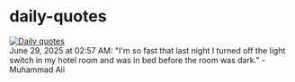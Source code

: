 # daily-quotes
[![Daily quotes](https://github.com/ceepu8/daily-quotes/actions/workflows/daily-quote.yml/badge.svg)](https://github.com/ceepu8/daily-quotes/actions/workflows/daily-quote.yml)<br/>
June 29, 2025 at 02:57 AM: "I'm so fast that last night I turned off the light switch in my hotel room and was in bed before the room was dark." - Muhammad Ali
